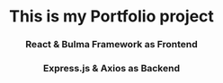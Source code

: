 <h1 align="center">This is my Portfolio project</h1>
<h3 align="center">React & Bulma Framework as Frontend</h3>
<h3 align="center">Express.js & Axios as Backend</h3>

